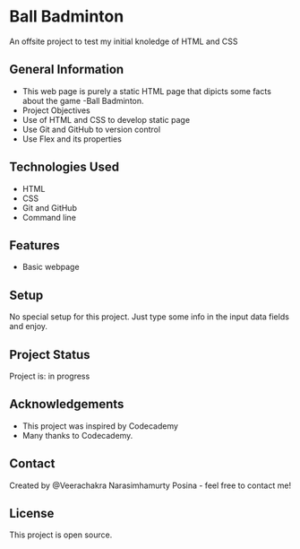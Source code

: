 # Ball Badminton
  An offsite project to test my initial knoledge of HTML and CSS
## General Information
* This web page is purely a static HTML page that dipicts some facts about the game -Ball Badminton.
* Project Objectives
 * Use of HTML and CSS to develop static page
 * Use Git and GitHub to version control
 * Use Flex and its properties
## Technologies Used
* HTML
* CSS
* Git and GitHub
* Command line
## Features
* Basic webpage
## Setup
  No special setup for this project. Just type some info in the input data fields and enjoy.
## Project Status
  Project is: in progress
## Acknowledgements
* This project was inspired by Codecademy
* Many thanks to Codecademy.
## Contact
  Created by @Veerachakra Narasimhamurty Posina - feel free to contact me!
## License
  This project is open source. 